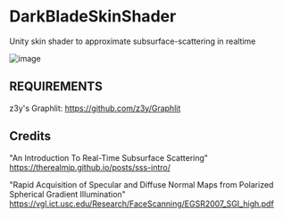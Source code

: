 # DarkBladeSkinShader
Unity skin shader to approximate subsurface-scattering in realtime

![image](https://github.com/user-attachments/assets/afb08ccf-7c2d-4da6-bc51-977a482efdef)

## REQUIREMENTS
z3y's Graphlit: https://github.com/z3y/Graphlit

## Credits

"An Introduction To Real-Time Subsurface Scattering" https://therealmjp.github.io/posts/sss-intro/

"Rapid Acquisition of Specular and Diffuse Normal Maps from Polarized Spherical Gradient Illumination" https://vgl.ict.usc.edu/Research/FaceScanning/EGSR2007_SGI_high.pdf
